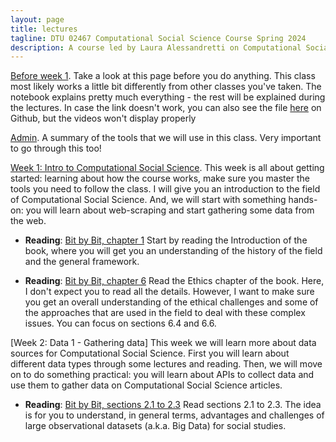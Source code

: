 ```yaml
---
layout: page
title: lectures
tagline: DTU 02467 Computational Social Science Course Spring 2024
description: A course led by Laura Alessandretti on Computational Social Science
---
```





[Before week 1](https://nbviewer.org/github/lalessan/comsocsci2024/blob/main/lectures/Before_week_1.ipynb). Take a look at this page before you do anything. This class most likely works a little bit differently from other classes you've taken. The notebook explains pretty much everything - the rest will be explained during the lectures. In case the link doesn't work, you can also see the file [here](https://github.com/lalessan/comsocsci2024/blob/main/lectures/Before_week_1.ipynb) on Github, but the videos won't display properly

[Admin](https://nbviewer.org/github/lalessan/comsocsci2024/blob/main/lectures/Admin.ipynb). A summary of the tools that we will use in this class. Very important to go through this too!

[Week 1: Intro to Computational Social Science](https://nbviewer.org/github/lalessan/comsocsci2024/blob/main/lectures/Week1.ipynb). This week is all about getting started: learning about how the course works, make sure you master the tools you need to follow the class. I will give you an introduction to the field of Computational Social Science. And, we will start with something hands-on: you will learn about web-scraping and start gathering some data from the web.

 * __Reading__: [Bit by Bit, chapter 1](https://www.bitbybitbook.com/en/1st-ed/introduction/) Start by reading the Introduction of the book, where you will get you an understanding of the history of the field and the general framework.    

 * __Reading__:  [Bit by Bit, chapter 6](https://www.bitbybitbook.com/en/1st-ed/ethics/) Read the Ethics chapter of the book. Here, I don't expect you to read all the details. However, I want to make sure you get an overall understanding of the ethical challenges and some of the approaches that are used in the field to deal with these complex issues. You can focus on sections 6.4 and 6.6.   
 
 [Week 2: Data 1 - Gathering data] This week we will learn more about data sources for Computational Social Science. First you will learn about different data types through some lectures and reading. Then, we will move on to do something practical: you will learn about APIs to collect data and use them to gather data on Computational Social Science articles. 

 * __Reading__: [Bit by Bit, sections 2.1 to 2.3](https://www.bitbybitbook.com/en/1st-ed/observing-behavior/observing-intro/) Read sections 2.1 to 2.3. The idea is for you to understand, in general terms, advantages and challenges of large observational datasets (a.k.a. Big Data) for social studies.
 